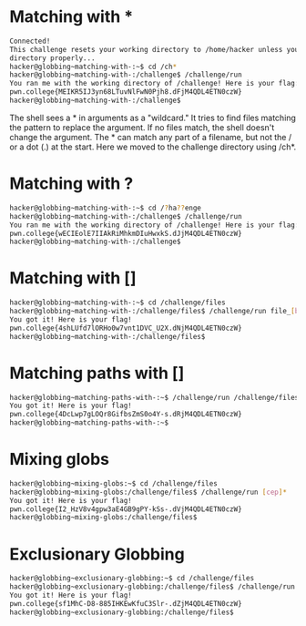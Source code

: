 # Matching with *

```bash
Connected!                                                                        
This challenge resets your working directory to /home/hacker unless you change 
directory properly...
hacker@globbing~matching-with-:~$ cd /ch*
hacker@globbing~matching-with-:/challenge$ /challenge/run
You ran me with the working directory of /challenge! Here is your flag:
pwn.college{MEIKR5IJ3yn68LTuvNlFwN0Pjh8.dFjM4QDL4ETN0czW}
hacker@globbing~matching-with-:/challenge$ 
```
The shell sees a * in arguments as a "wildcard."
It tries to find files matching the pattern to replace the argument.
If no files match, the shell doesn't change the argument.
The * can match any part of a filename, but not the / or a dot (.) at the start.
Here we moved to the challenge directory using /ch*.

# Matching with ? 

```bash
hacker@globbing~matching-with-:~$ cd /?ha??enge
hacker@globbing~matching-with-:/challenge$ /challenge/run
You ran me with the working directory of /challenge! Here is your flag:
pwn.college{wECIEolE7IIAkRiMhkmDIuHwxkS.dJjM4QDL4ETN0czW}
hacker@globbing~matching-with-:/challenge$ 
```

# Matching with []

```bash
hacker@globbing~matching-with-:~$ cd /challenge/files
hacker@globbing~matching-with-:/challenge/files$ /challenge/run file_[bash]
You got it! Here is your flag!
pwn.college{4shLUfd7lORHo0w7vnt1DVC_U2X.dNjM4QDL4ETN0czW}
hacker@globbing~matching-with-:/challenge/files$ 
```

# Matching paths with []

```bash
hacker@globbing~matching-paths-with-:~$ /challenge/run /challenge/files/file_[bash]
You got it! Here is your flag!
pwn.college{4DcLwp7gLOQr8GifbsZmS0o4Y-s.dRjM4QDL4ETN0czW}
hacker@globbing~matching-paths-with-:~$ 
```
# Mixing globs

```bash
hacker@globbing~mixing-globs:~$ cd /challenge/files
hacker@globbing~mixing-globs:/challenge/files$ /challenge/run [cep]*
You got it! Here is your flag!
pwn.college{I2_HzV8v4gpw3aE4GB9gPY-kSs-.dVjM4QDL4ETN0czW}
hacker@globbing~mixing-globs:/challenge/files$ 
```
# Exclusionary Globbing

```bash
hacker@globbing~exclusionary-globbing:~$ cd /challenge/files
hacker@globbing~exclusionary-globbing:/challenge/files$ /challenge/run [!pwn]*
You got it! Here is your flag!
pwn.college{sf1MhC-D8-885IHKEwKfuC3Slr-.dZjM4QDL4ETN0czW}
hacker@globbing~exclusionary-globbing:/challenge/files$ 
```
